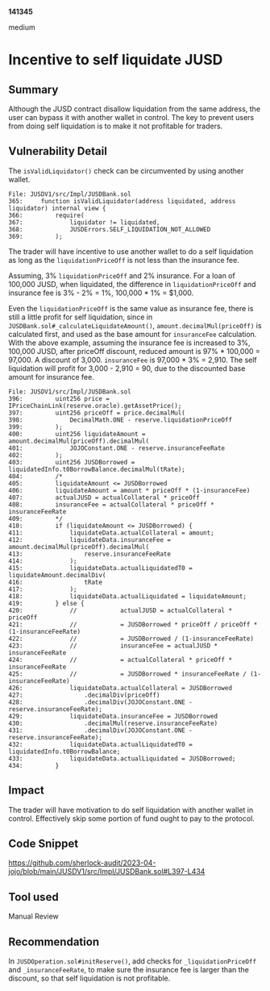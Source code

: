 __141345__

medium

# Incentive to self liquidate JUSD

## Summary

Although the JUSD contract disallow liquidation from the same address, the user can bypass it with another wallet in control. The key to prevent users from doing self liquidation is to make it not profitable for traders.


## Vulnerability Detail

The `isValidLiquidator()` check can be circumvented by using another wallet.
```solidity
File: JUSDV1/src/Impl/JUSDBank.sol
365:     function isValidLiquidator(address liquidated, address liquidator) internal view {
366:         require(
367:             liquidator != liquidated,
368:             JUSDErrors.SELF_LIQUIDATION_NOT_ALLOWED
369:         );
```


The trader will have incentive to use another wallet to do a self liquidation as long as the `liquidationPriceOff` is not less than the insurance fee.

Assuming, 3% `liquidationPriceOff` and 2% insurance. For a loan of 100,000 JUSD, when liquidated, the difference in `liquidationPriceOff` and insurance fee is 3% - 2% = 1%, 100,000 * 1% = $1,000. 

Even the `liquidationPriceOff` is the same value as insurance fee, there is still a little profit for self liquidation, since in `JUSDBank.sol#_calculateLiquidateAmount()`, `amount.decimalMul(priceOff)` is calculated first, and used as the base amount for `insuranceFee` calculation. With the above example, assuming the insurance fee is increased to 3%, 100,000 JUSD, after priceOff discount, reduced amount is 97% * 100,000 = 97,000. A discount of 3,000. 
`insuranceFee` is 97,000 * 3% = 2,910.
The self liquidation will profit for 3,000 - 2,910 = 90, due to the discounted base amount for insurance fee.

```solidity
File: JUSDV1/src/Impl/JUSDBank.sol
396:         uint256 price = IPriceChainLink(reserve.oracle).getAssetPrice();
397:         uint256 priceOff = price.decimalMul(
398:             DecimalMath.ONE - reserve.liquidationPriceOff
399:         );
400:         uint256 liquidateAmount = amount.decimalMul(priceOff).decimalMul(
401:             JOJOConstant.ONE - reserve.insuranceFeeRate
402:         );
403:         uint256 JUSDBorrowed = liquidatedInfo.t0BorrowBalance.decimalMul(tRate);
404:         /*
405:         liquidateAmount <= JUSDBorrowed
406:         liquidateAmount = amount * priceOff * (1-insuranceFee)
407:         actualJUSD = actualCollateral * priceOff
408:         insuranceFee = actualCollateral * priceOff * insuranceFeeRate
409:         */
410:         if (liquidateAmount <= JUSDBorrowed) {
411:             liquidateData.actualCollateral = amount;
412:             liquidateData.insuranceFee = amount.decimalMul(priceOff).decimalMul(
413:                 reserve.insuranceFeeRate
414:             );
415:             liquidateData.actualLiquidatedT0 = liquidateAmount.decimalDiv(
416:                 tRate
417:             );
418:             liquidateData.actualLiquidated = liquidateAmount;
419:         } else {
420:             //            actualJUSD = actualCollateral * priceOff
421:             //            = JUSDBorrowed * priceOff / priceOff * (1-insuranceFeeRate)
422:             //            = JUSDBorrowed / (1-insuranceFeeRate)
423:             //            insuranceFee = actualJUSD * insuranceFeeRate
424:             //            = actualCollateral * priceOff * insuranceFeeRate
425:             //            = JUSDBorrowed * insuranceFeeRate / (1- insuranceFeeRate)
426:             liquidateData.actualCollateral = JUSDBorrowed
427:                 .decimalDiv(priceOff)
428:                 .decimalDiv(JOJOConstant.ONE - reserve.insuranceFeeRate);
429:             liquidateData.insuranceFee = JUSDBorrowed
430:                 .decimalMul(reserve.insuranceFeeRate)
431:                 .decimalDiv(JOJOConstant.ONE - reserve.insuranceFeeRate);
432:             liquidateData.actualLiquidatedT0 = liquidatedInfo.t0BorrowBalance;
433:             liquidateData.actualLiquidated = JUSDBorrowed;
434:         }

```

## Impact

The trader will have motivation to do self liquidation with another wallet in control. Effectively skip some portion of fund ought to pay to the protocol.


## Code Snippet

https://github.com/sherlock-audit/2023-04-jojo/blob/main/JUSDV1/src/Impl/JUSDBank.sol#L397-L434


## Tool used

Manual Review

## Recommendation

In `JUSDOperation.sol#initReserve()`, add checks for `_liquidationPriceOff` and `_insuranceFeeRate`, to make sure the insurance fee is larger than the discount, so that self liquidation is not profitable.
